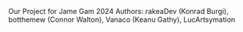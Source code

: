 Our Project for Jame Gam 2024
Authors:
rakeaDev (Konrad Burgi),
botthemew (Connor Walton),
Vanaco (Keanu Gathy),
LucArtsymation
